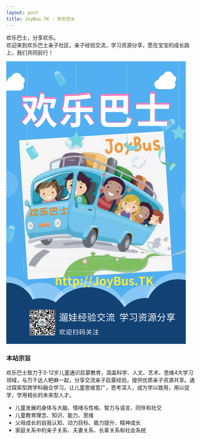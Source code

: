 ```yaml
---
layout: post
title: JoyBus.TK - 欢乐巴士
---
```


欢乐巴士，分享欢乐。     
欢迎来到欢乐巴士亲子社区，亲子经验交流，学习资源分享，愿在宝宝的成长路上，我们共同前行！

![欢乐巴士](/public/jbxc.jpg)    

### 本站宗旨   

欢乐巴士致力于3-12岁儿童通识启蒙教育，涵盖科学、人文、艺术、思维4大学习领域，与万千达人粑麻一起，分享交流亲子启蒙经验，提供优质亲子资源共享。通过探索型跨学科融合学习，让儿童思维宽广，思考深入，成为学以致用，用以促学，学用相长的未来型人才。
* 儿童发展的身体与大脑、情绪与性格、智力与语言、同伴和社交
* 儿童教育理念、知识、能力、思维
* 父母成长的自我认知、动力目标、能力提升、精神成长
* 家庭关系中的亲子关系、夫妻关系、长辈关系和社会系统

